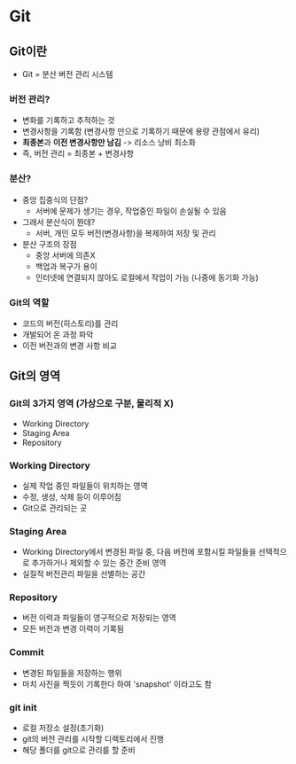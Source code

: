 # Git
## Git이란
- Git = 분산 버전 관리 시스템
### 버전 관리?
- 변화를 기록하고 추적하는 것
- 변경사항을 기록함 (변경사항 만으로 기록하기 때문에 용량 관점에서 유리)
- **최종본**과 **이전 변경사항만 남김** -> 리소스 낭비 최소화
- 즉, 버전 관리 = 최종본 + 변경사항
### 분산?
- 중앙 집중식의 단점?
    - 서버에 문제가 생기는 경우, 작업중인 파일이 손실될 수 있음
- 그래서 분산식이 뭔데?
    - 서버, 개인 모두 버전(변경사항)을 복제하여 저장 및 관리
- 분산 구조의 장점
    - 중앙 서버에 의존X
    - 백업과 복구가 용이
    - 인터넷에 연결되지 않아도 로컬에서 작업이 가능 (나중에 동기화 가능)
### Git의 역할
- 코드의 버전(히스토리)를 관리
- 개발되어 온 과정 파악
- 이전 버전과의 변경 사항 비교
## Git의 영역
### Git의 3가지 영역 (가상으로 구분, 물리적 X)
- Working Directory
- Staging Area
- Repository
### Working Directory
- 실제 작업 중인 파일들이 위치하는 영역
- 수정, 생성, 삭제 등이 이루어짐
- Git으로 관리되는 곳
### Staging Area
- Working Directory에서 변경된 파일 중, 다음 버전에 포함시킬 파일들을 선택적으로 추가하거나 제외할 수 있는 중간 준비 영역
- 실질적 버전관리 파일을 선별하는 공간
### Repository
- 버전 이력과 파일들이 영구적으로 저장되는 영역
- 모든 버전과 변경 이력이 기록됨
### Commit
- 변경된 파일들을 저장하는 행위
- 마치 사진을 찍듯이 기록한다 하여 'snapshot' 이라고도 함
### git init
- 로컬 저장소 설정(초기화)
- git의 버전 관리를 시작할 디렉토리에서 진행
- 해당 폴더를 git으로 관리를 할 준비